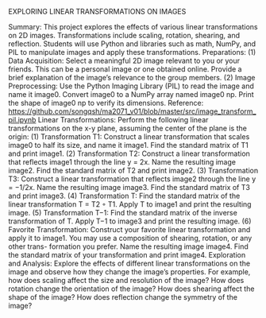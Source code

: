 EXPLORING LINEAR TRANSFORMATIONS ON IMAGES

Summary: 
    This project explores the effects of various linear transformations on 2D
    images. Transformations include scaling, rotation, shearing, and reflection. Students will
    use Python and libraries such as math, NumPy, and PIL to manipulate images and apply
    these transformations.
Preparations:
    (1) Data Acquisition: Select a meaningful 2D image relevant to you or your friends.
    This can be a personal image or one obtained online. Provide a brief explanation
    of the image’s relevance to the group members.
    (2) Image Preprocessing: Use the Python Imaging Library (PIL) to read the image
    and name it image0. Convert image0 to a NumPy array named image0 np. Print
    the shape of image0 np to verify its dimensions.
Reference:
    https://github.com/songqsh/ma2071_v01/blob/master/src/image_transform_pil.ipynb
Linear Transformations: 
    Perform the following linear transformations on the x-y plane, assuming the center of the plane is the origin:
    (1) Transformation T1: Construct a linear transformation that scales image0 to half its size, and name it image1. Find the standard matrix of T1 and print image1.
    (2) Transformation T2: Construct a linear transformation that reflects image1 through the line y = 2x. Name the resulting image image2. Find the standard matrix of T2 and print image2.
    (3) Transformation T3: Construct a linear transformation that reflects image2 through the line y = −1/2x. Name the resulting image image3. Find the standard matrix of T3 and print image3.
    (4) Transformation T: Find the standard matrix of the linear transformation T = T2 ◦ T1. Apply T to image1 and print the resulting image.
    (5) Transformation T−1: Find the standard matrix of the inverse transformation of T. Apply T−1 to image3 and print the resulting image.
    (6) Favorite Transformation: Construct your favorite linear transformation and apply it to image1. You may use a composition of shearing, rotation, or any other trans- formation you prefer. Name the 
        resulting image image4. Find the standard matrix of your transformation and print image4.
Exploration and Analysis: 
    Explore the effects of different linear transformations on the
    image and observe how they change the image’s properties. For example, how does scaling
    affect the size and resolution of the image? How does rotation change the orientation of the image? How does shearing affect the shape of the image? How does reflection change the symmetry of the 
    image?
